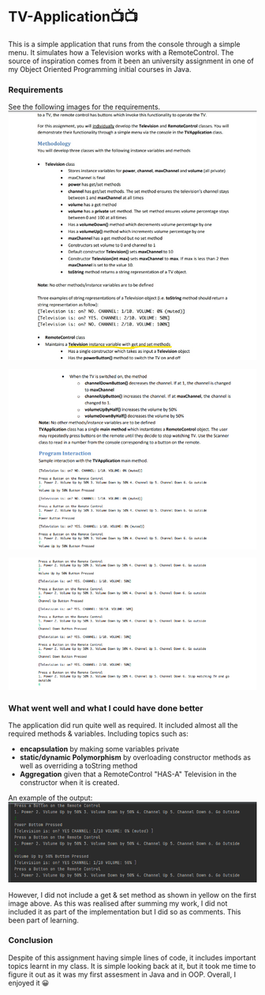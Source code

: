 # TV-Application📺📺

This is a simple application that runs from the console through a simple menu. It simulates how a Television works with a RemoteControl. 
The source of inspiration comes from it been an university assignment in one of my Object Oriented Programming initial courses in Java.  
 
### Requirements 
See the following images for the requirements. 
![](images/Requirements%201.1.jpg)

![](images/Requirements%202.png)

![](images/Requirements%203.png)

### What went well and what I could have done better 

The application did run quite well as required. It included almost all the required methods & variables. Including topics such as:
* **encapsulation** by making some variables private
* **static/dynamic Polymorphism** by overloading constructor methods as well as overriding a toString method
* **Aggregation** given that a RemoteControl "HAS-A" Television in the constructor when it is created. 

An example of the output:
![](output%20example/console%20output%20example.png) 

However, I did not include a get & set method as shown in yellow on the first image above. As this was realised after summing my work, I did not included it as part of the  implementation but I did so as comments. This been part of learning. 

### Conclusion 
Despite of this assignment having simple lines of code, it includes important topics learnt in my class. It is simple looking back at it, but it took me time to 
figure it out as it was my first assesment in Java and in OOP. Overall, I enjoyed it 😀
